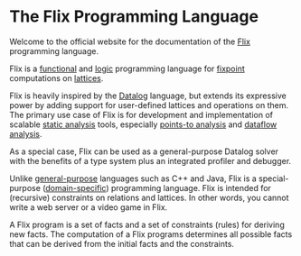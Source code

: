 # The Flix Programming Language

Welcome to the official website for the documentation of the [Flix](https://github.com/flix) programming language.

Flix is a [functional](https://en.wikipedia.org/wiki/Functional_programming) and 
[logic](https://en.wikipedia.org/wiki/Logic_programming) programming language for 
[fixpoint](https://en.wikipedia.org/wiki/Fixed_point_mathematics) computations on 
[lattices](https://en.wikipedia.org/wiki/Lattice_order).

Flix is heavily inspired by the [Datalog](https://en.wikipedia.org/wiki/Datalog) language,
but extends its expressive power by adding support for user-defined lattices and operations on them.
The primary use case of Flix is for development and implementation of scalable 
[static analysis](https://en.wikipedia.org/wiki/Static_analysis) tools,
especially [points-to analysis](https://en.wikipedia.org/wiki/Pointer_analysis) and 
[dataflow analysis](https://en.wikipedia.org/wiki/Data-flow_analysis).

As a special case, Flix can be used as a general-purpose Datalog solver with the benefits of
a type system plus an integrated profiler and debugger.

Unlike [general-purpose](https://en.wikipedia.org/wiki/General-purpose_programming_language) languages such as
C++ and Java, Flix is a special-purpose ([domain-specific](https://en.wikipedia.org/wiki/Domain-specific_language))
programming language. Flix is intended for (recursive) constraints on relations and lattices. In other words,
you cannot write a web server or a video game in Flix.

A Flix program is a set of facts and a set of constraints (rules) for deriving new facts. 
The computation of a Flix programs determines all possible facts that can be derived from the initial facts
and the constraints.